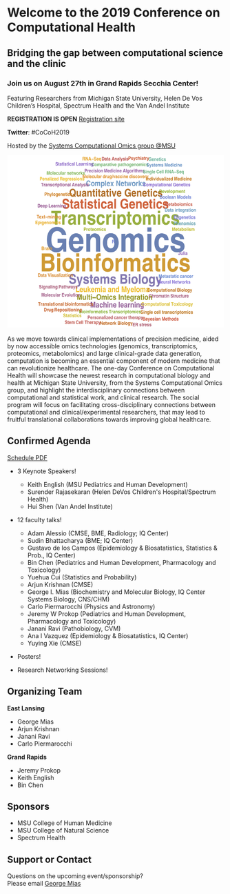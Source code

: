 # Welcome to the 2019 Conference on Computational Health
## Bridging the gap between computational science and the clinic
### Join us on August 27th in Grand Rapids Secchia Center!

Featuring Researchers from Michigan State University, Helen De Vos Children’s Hospital, Spectrum Health and the Van Andel Institute

**REGISTRATION IS OPEN** [Registration site](https://forms.gle/PKXyWrDuTAf3HPcn7)

**Twitter**: #CoCoH2019

Hosted by the [Systems Computational Omics group @MSU](https://omics.natsci.msu.edu)

<img src="SCO.png" alt="Systems Computational Omics at MSU" height="400"/>

As we move towards clinical implementations of precision medicine, aided by now accessible omics technologies (genomics, transcriptomics, proteomics, metabolomics) and large clinical-grade data generation, computation is becoming an essential component of modern medicine that can revolutionize healthcare. The one-day Conference on Computational Health will showcase the newest research in computational biology and health at Michigan State University, from the Systems Computational Omics group, and highlight the interdisciplinary connections between computational and statistical work, and clinical research. The social program will focus on facilitating cross-disciplinary connections between computational and clinical/experimental researchers, that may lead to fruitful translational collaborations towards improving global healthcare. 

## Confirmed Agenda
[Schedule PDF]("CoCoH2019_Schedule.pdf)
- 3 Keynote Speakers!
  - Keith English (MSU Pediatrics and Human Development)
  - Surender Rajasekaran (Helen DeVos Children's Hospital/Spectrum Health)
  - Hui Shen (Van Andel Institute)
  
- 12 faculty talks!
  - Adam Alessio (CMSE, BME, Radiology; IQ Center)
  - Sudin Bhattacharya (BME; IQ Center)
  - Gustavo de los Campos (Epidemiology & Biosatatistics, Statistics & Prob., IQ Center)
  - Bin Chen (Pediatrics and Human Development, Pharmacology and Toxicology)
  - Yuehua Cui (Statistics and Probability)
  - Arjun Krishnan (CMSE)
  - George I. Mias (Biochemistry and Molecular Biology, IQ Center Systems Biology, CNS/CHM)
  - Carlo Piermarocchi (Physics and Astronomy)
  - Jeremy W Prokop (Pediatrics and Human Development, Pharmacology and Toxicology)
  - Janani Ravi (Pathobiology, CVM)
  - Ana I Vazquez (Epidemiology & Biosatatistics, IQ Center)
  - Yuying Xie (CMSE)

- Posters!
- Research Networking Sessions!

## Organizing Team
**East Lansing** 
* George Mias
* Arjun Krishnan
* Janani Ravi
* Carlo Piermarocchi

**Grand Rapids** <br>
* Jeremy Prokop
* Keith English
* Bin Chen

## Sponsors
- MSU College of Human Medicine
- MSU College of Natural Science
- Spectrum Health

## Support or Contact

Questions on the upcoming event/sponsorship? <br>
Please email [George Mias](mailto:gmias@msu.edu)
